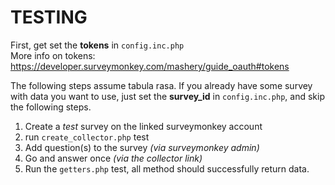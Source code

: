 TESTING
=======


First, get set the **tokens** in ```config.inc.php```  
More info on tokens: https://developer.surveymonkey.com/mashery/guide_oauth#tokens

The following steps assume tabula rasa.  If you already have some survey with data you want to use,  just set the **survey_id** in ```config.inc.php```, and skip the following steps. 

1. Create a *test* survey on the linked surveymonkey account
2. run ```create_collector.php``` test
3. Add question(s) to the survey *(via surveymonkey admin)*
4. Go and answer once  *(via the collector link)*
5. Run the ```getters.php``` test,  all method should successfully return data.



